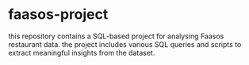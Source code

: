 # faasos-project
this repository contains a SQL-based project for analysing Faasos restaurant data. the project includes various SQL queries and scripts to extract meaningful insights from the dataset.
